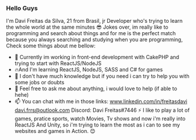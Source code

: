 ### Hello Guys

<!--
**freitasDavi/freitasDavi** is a ✨ _special_ ✨ repository because its `README.md` (this file) appears on your GitHub profile. -->
     
   I'm Davi Freitas da Silva, 21 from Brasil, jr Developer who's trying to learn the whole world at the same minutes :sunglasses: 
   Jokes over, im really like to programming and search about things and for me is the perfect match because you always searching and studying when you are programming,
   Check some things about me bellow:

- 🔭 Currently im working in front-end development with CakePHP and trying to start with ReactJS/NodeJS
- :fire:And I'm learning ReactJS, NodeJS, SASS and C# for games
- 🤔 I don't have much knowledge but if you need i can try to help you with some jobs or doubts
- 💬 Feel free to ask me about anything, i would love to help (if able to hehe)
- 📫 You can chat with me in those links: 
      www.linkedin.com/in/freitasdavi
      davi.frrs@outlook.com
      Discord: Davi Freitas#7446
 ⚡ I like to play a lot of games, pratice sports, watch Movies, Tv shows and now i'm really into ReactJS And Unity, so i'm trying to learn the most as i can to see my websites and games in Action. :blush:


